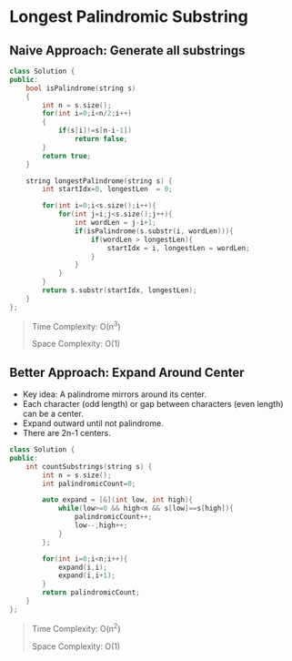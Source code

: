 # Longest Palindromic Substring


## Naive Approach: Generate all substrings
```cpp
class Solution {
public:
    bool isPalindrome(string s)
    {
        int n = s.size();
        for(int i=0;i<n/2;i++)
        {
            if(s[i]!=s[n-i-1])
                return false;
        }
        return true;
    }

    string longestPalindrome(string s) {
        int startIdx=0, longestLen  = 0;

        for(int i=0;i<s.size();i++){
            for(int j=i;j<s.size();j++){
                int wordLen = j-i+1;
                if(isPalindrome(s.substr(i, wordLen))){
                    if(wordLen > longestLen){
                        startIdx = i, longestLen = wordLen;
                    }
                }
            }
        }
        return s.substr(startIdx, longestLen);
    }
};
```

> Time Complexity: O(n<sup>3</sup>)
>
> Space Complexity: O(1)

## Better Approach: Expand Around Center

- Key idea: A palindrome mirrors around its center.
- Each character (odd length) or gap between characters (even length) can be a center.
- Expand outward until not palindrome.
- There are 2n-1 centers.


```cpp
class Solution {
public:
    int countSubstrings(string s) {
        int n = s.size();
        int palindromicCount=0;

        auto expand = [&](int low, int high){
            while(low>=0 && high<n && s[low]==s[high]){
                palindromicCount++;
                low--,high++;
            }
        };

        for(int i=0;i<n;i++){
            expand(i,i);
            expand(i,i+1);
        }
        return palindromicCount;
    }
};
```

> Time Complexity: O(n<sup>2</sup>)
>
> Space Complexity: O(1)